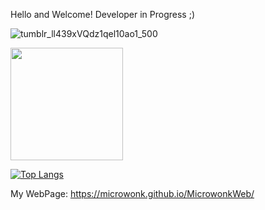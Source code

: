 
Hello and Welcome!
Developer in Progress ;)

![tumblr_ll439xVQdz1qel10ao1_500](https://user-images.githubusercontent.com/114519705/205657464-b2a9a75b-c8ea-413a-8e5f-0b2a949dcab0.gif)

<img height="180em" src="https://github-readme-stats.vercel.app/api?username=Microwonk&show_icons=true&theme=dracula&include_all_commits=true&count_private=true"/>


[![Top Langs](https://github-readme-stats-git-masterrstaa-rickstaa.vercel.app/api/top-langs/?username=Microwonk&theme=dracula)](https://github.com/Microwonk/Microwonk)

My WebPage: https://microwonk.github.io/MicrowonkWeb/
<!---
Microwonk/Microwonk is a ✨ special ✨ repository because its `README.md` (this file) appears on your GitHub profile.
You can click the Preview link to take a look at your changes.
--->
